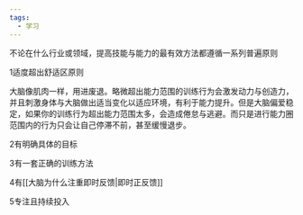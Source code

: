 ```yaml
---
tags:
  - 学习
---
```


不论在什么行业或领域，提高技能与能力的最有效方法都遵循一系列普遍原则

1适度超出舒适区原则

大脑像肌肉一样，用进废退。略微超出能力范围的训练行为会激发动力与创造力，并且刺激身体与大脑做出适当变化以适应环境，有利于能力提升。但是大脑偏爱稳定，如果你的训练行为超出能力范围太多，会造成倦怠与逃避。而只是进行能力圈范围内的行为只会让自己停滞不前，甚至缓慢退步。

2有明确具体的目标

3有一套正确的训练方法

4有[[大脑为什么注重即时反馈|即时正反馈]]

5专注且持续投入
